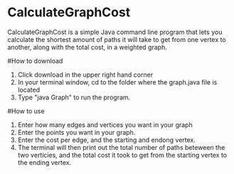 # CalculateGraphCost

CalculateGraphCost is a simple Java command line program that lets you calculate the shortest amount of paths it will take to get from one vertex to another, along with the total cost, in a weighted graph.

#How to download

1. Click download in the upper right hand corner
2. In your terminal window, cd to the folder where the graph.java file is located
3. Type "java Graph" to run the program.

#How to use

1. Enter how many edges and vertices you want in your graph
2. Enter the points you want in your graph.
3. Enter the cost per edge, and the starting and endong vertex.
4. The terminal will then print out the total number of paths beteween the two verticies, and the total cost it took to get from the starting vertex to the ending vertex.
